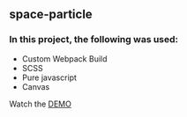 ##  space-particle 

### In this project, the following was used:
- Custom Webpack Build
- SCSS
- Pure javascript
- Canvas

 Watch the [DEMO](https://sorati.github.io/space-particle/)